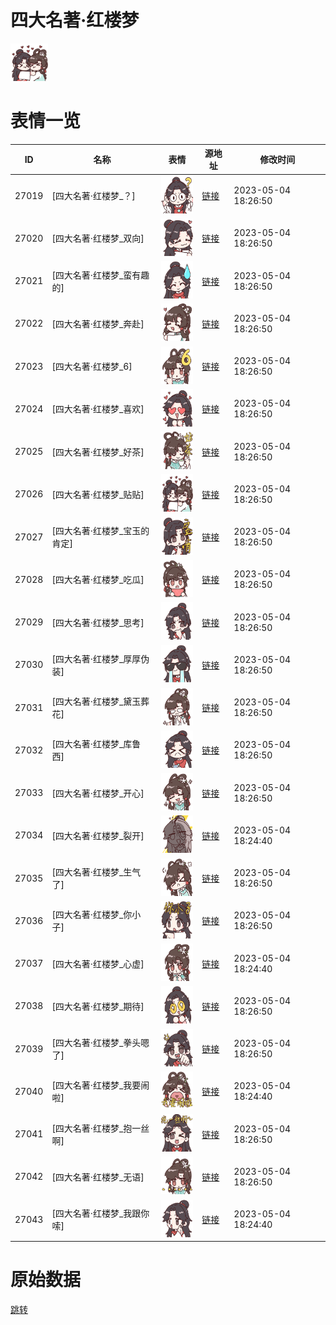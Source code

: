 # 四大名著·红楼梦

<img src="./cover.png" height="60" alt="cover" />

# 表情一览

|ID|名称|表情|源地址|修改时间|
|----|----|----|----|----|
|27019|[四大名著·红楼梦_？]|<img src="./pic/027019_%5B四大名著·红楼梦_？%5D.png" height="60" alt="？"/>|[链接](https://i0.hdslb.com/bfs/garb/c44480cc467d243378cd4aa3e8f9489d447f6c9c.png)|2023-05-04 18:26:50|
|27020|[四大名著·红楼梦_双向]|<img src="./pic/027020_%5B四大名著·红楼梦_双向%5D.png" height="60" alt="双向"/>|[链接](https://i0.hdslb.com/bfs/garb/1f50e86a2543ba54706b5b91edc6c13b0bda9f11.png)|2023-05-04 18:26:50|
|27021|[四大名著·红楼梦_蛮有趣的]|<img src="./pic/027021_%5B四大名著·红楼梦_蛮有趣的%5D.png" height="60" alt="蛮有趣的"/>|[链接](https://i0.hdslb.com/bfs/garb/b962a47dc738f92b4513550f9c903623d8ce9c23.png)|2023-05-04 18:26:50|
|27022|[四大名著·红楼梦_奔赴]|<img src="./pic/027022_%5B四大名著·红楼梦_奔赴%5D.png" height="60" alt="奔赴"/>|[链接](https://i0.hdslb.com/bfs/garb/75d41df8886d2670f7aaf0b1e966368a45a1b322.png)|2023-05-04 18:26:50|
|27023|[四大名著·红楼梦_6]|<img src="./pic/027023_%5B四大名著·红楼梦_6%5D.png" height="60" alt="6"/>|[链接](https://i0.hdslb.com/bfs/garb/d6edbe600c149d56ba4d0cb1f7b62bccdd23ec40.png)|2023-05-04 18:26:50|
|27024|[四大名著·红楼梦_喜欢]|<img src="./pic/027024_%5B四大名著·红楼梦_喜欢%5D.png" height="60" alt="喜欢"/>|[链接](https://i0.hdslb.com/bfs/garb/0cdcbbffa29706c2b3e03fac3451140f8428c973.png)|2023-05-04 18:26:50|
|27025|[四大名著·红楼梦_好茶]|<img src="./pic/027025_%5B四大名著·红楼梦_好茶%5D.png" height="60" alt="好茶"/>|[链接](https://i0.hdslb.com/bfs/garb/c6a9bec62e4c45661b0882334611ba4edd390feb.png)|2023-05-04 18:26:50|
|27026|[四大名著·红楼梦_贴贴]|<img src="./pic/027026_%5B四大名著·红楼梦_贴贴%5D.png" height="60" alt="贴贴"/>|[链接](https://i0.hdslb.com/bfs/garb/acc2973b249e64b1d8320fe49648e5257d63fd62.png)|2023-05-04 18:26:50|
|27027|[四大名著·红楼梦_宝玉的肯定]|<img src="./pic/027027_%5B四大名著·红楼梦_宝玉的肯定%5D.png" height="60" alt="宝玉的肯定"/>|[链接](https://i0.hdslb.com/bfs/garb/c1044567c2bd5fd4c841f877250c105e36831d69.png)|2023-05-04 18:26:50|
|27028|[四大名著·红楼梦_吃瓜]|<img src="./pic/027028_%5B四大名著·红楼梦_吃瓜%5D.png" height="60" alt="吃瓜"/>|[链接](https://i0.hdslb.com/bfs/garb/7a18a89ff24a5b417978776e0be5a6915e144c8c.png)|2023-05-04 18:26:50|
|27029|[四大名著·红楼梦_思考]|<img src="./pic/027029_%5B四大名著·红楼梦_思考%5D.png" height="60" alt="思考"/>|[链接](https://i0.hdslb.com/bfs/garb/51d8c77e1f72cf8db62f007cf3ceff8e16ab1571.png)|2023-05-04 18:26:50|
|27030|[四大名著·红楼梦_厚厚伪装]|<img src="./pic/027030_%5B四大名著·红楼梦_厚厚伪装%5D.png" height="60" alt="厚厚伪装"/>|[链接](https://i0.hdslb.com/bfs/garb/df477fdda529c328117827463542cac12434e6fa.png)|2023-05-04 18:26:50|
|27031|[四大名著·红楼梦_黛玉葬花]|<img src="./pic/027031_%5B四大名著·红楼梦_黛玉葬花%5D.png" height="60" alt="黛玉葬花"/>|[链接](https://i0.hdslb.com/bfs/garb/20e8e5c8233a890150ba6d0505e4a268f9911b2e.png)|2023-05-04 18:26:50|
|27032|[四大名著·红楼梦_库鲁西]|<img src="./pic/027032_%5B四大名著·红楼梦_库鲁西%5D.png" height="60" alt="库鲁西"/>|[链接](https://i0.hdslb.com/bfs/garb/7cfe434fc6c6a20140da222f823ae0f906afc4c3.png)|2023-05-04 18:26:50|
|27033|[四大名著·红楼梦_开心]|<img src="./pic/027033_%5B四大名著·红楼梦_开心%5D.png" height="60" alt="开心"/>|[链接](https://i0.hdslb.com/bfs/garb/03bffa48e2e686856adf362766af77a7760ae92a.png)|2023-05-04 18:26:50|
|27034|[四大名著·红楼梦_裂开]|<img src="./pic/027034_%5B四大名著·红楼梦_裂开%5D.png" height="60" alt="裂开"/>|[链接](https://i0.hdslb.com/bfs/garb/f5d50e5c5135268e059a037a8ef13494d674d42a.png)|2023-05-04 18:24:40|
|27035|[四大名著·红楼梦_生气了]|<img src="./pic/027035_%5B四大名著·红楼梦_生气了%5D.png" height="60" alt="生气了"/>|[链接](https://i0.hdslb.com/bfs/garb/b743a9818a90bf779ae08f790f14cac18c8caf6a.png)|2023-05-04 18:26:50|
|27036|[四大名著·红楼梦_你小子]|<img src="./pic/027036_%5B四大名著·红楼梦_你小子%5D.png" height="60" alt="你小子"/>|[链接](https://i0.hdslb.com/bfs/garb/c3789ef216dcf76246f44fa1c179137fc7a9af65.png)|2023-05-04 18:26:50|
|27037|[四大名著·红楼梦_心虚]|<img src="./pic/027037_%5B四大名著·红楼梦_心虚%5D.png" height="60" alt="心虚"/>|[链接](https://i0.hdslb.com/bfs/garb/b3d09562b21d43702814d024ba8af4c89c46d01e.png)|2023-05-04 18:24:40|
|27038|[四大名著·红楼梦_期待]|<img src="./pic/027038_%5B四大名著·红楼梦_期待%5D.png" height="60" alt="期待"/>|[链接](https://i0.hdslb.com/bfs/garb/805bfbb2c8de66f87a8ef8018e28a0cc85452338.png)|2023-05-04 18:26:50|
|27039|[四大名著·红楼梦_拳头嗯了]|<img src="./pic/027039_%5B四大名著·红楼梦_拳头嗯了%5D.png" height="60" alt="拳头嗯了"/>|[链接](https://i0.hdslb.com/bfs/garb/ba87012450bc255efb162e19449e67bb7c8aee9c.png)|2023-05-04 18:26:50|
|27040|[四大名著·红楼梦_我要闹啦]|<img src="./pic/027040_%5B四大名著·红楼梦_我要闹啦%5D.png" height="60" alt="我要闹啦"/>|[链接](https://i0.hdslb.com/bfs/garb/46303e3f4f08baaf71a5e97f9a543330dffcc4a8.png)|2023-05-04 18:24:40|
|27041|[四大名著·红楼梦_抱一丝啊]|<img src="./pic/027041_%5B四大名著·红楼梦_抱一丝啊%5D.png" height="60" alt="抱一丝啊"/>|[链接](https://i0.hdslb.com/bfs/garb/b30c8fa24497febde41c2ddf1cd4ce7fce91ebe2.png)|2023-05-04 18:26:50|
|27042|[四大名著·红楼梦_无语]|<img src="./pic/027042_%5B四大名著·红楼梦_无语%5D.png" height="60" alt="无语"/>|[链接](https://i0.hdslb.com/bfs/garb/b65994f23dd22a4fac02b34843904d8983d301c1.png)|2023-05-04 18:26:50|
|27043|[四大名著·红楼梦_我跟你嗦]|<img src="./pic/027043_%5B四大名著·红楼梦_我跟你嗦%5D.png" height="60" alt="我跟你嗦"/>|[链接](https://i0.hdslb.com/bfs/garb/77e49ea17ab6acd103a2c855fdd10b8ab60796a9.png)|2023-05-04 18:24:40|

# 原始数据

[跳转](./raw.json)

